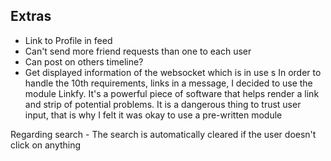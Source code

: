 Extras
----
* Link to Profile in feed
* Can't send more friend requests than one to each user
* Can post on others timeline?
* Get displayed information of the websocket which is in use
s
In order to handle the 10th requirements, links in a message, 
I decided to use the module Linkfy. It's a powerful piece of software that helps 
render a link and strip of potential problems. It is a dangerous thing to trust user input,
that is why I felt it was okay to use a pre-written module

Regarding search - 
The search is automatically cleared if the user doesn't click on anything